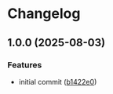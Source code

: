 # Changelog

## 1.0.0 (2025-08-03)


### Features

* initial commit ([b1422e0](https://github.com/DASPRiD/taxum/commit/b1422e0f612636444960f9ebd5729a00b1a4abda))
